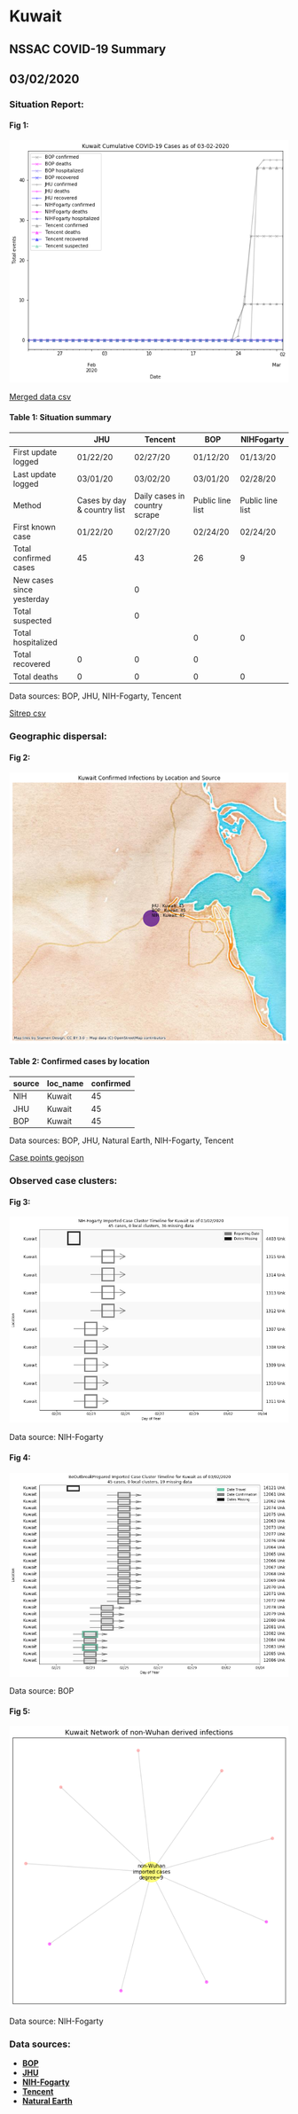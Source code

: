 # Kuwait
## NSSAC COVID-19 Summary
## 03/02/2020



### Situation Report:
#### Fig 1:
![Kuwait cases](../merged_histories/Kuwait_merged_histories.png)

[Merged data csv](https://github.com/SchlittDataSci/SchlittDataSci.github.io/blob/master/data/tables/Kuwait_merged_daily.csv)

#### Table 1: Situation summary


|                           | JHU                         | Tencent                       | BOP              | NIHFogarty       |
|---------------------------|-----------------------------|-------------------------------|------------------|------------------|
| First update logged       | 01/22/20                    | 02/27/20                      | 01/12/20         | 01/13/20         |
| Last update logged        | 03/01/20                    | 03/02/20                      | 03/01/20         | 02/28/20         |
| Method                    | Cases by day & country list | Daily cases in country scrape | Public line list | Public line list |
| First known case          | 01/22/20                    | 02/27/20                      | 02/24/20         | 02/24/20         |
| Total confirmed cases     | 45                          | 43                            | 26               | 9                |
| New cases since yesterday |                             | 0                             |                  |                  |
| Total suspected           |                             | 0                             |                  |                  |
| Total hospitalized        |                             |                               | 0                | 0                |
| Total recovered           | 0                           | 0                             | 0                |                  |
| Total deaths              | 0                           | 0                             | 0                | 0                |

Data sources: BOP, JHU, NIH-Fogarty, Tencent


[Sitrep csv](https://github.com/SchlittDataSci/SchlittDataSci.github.io/blob/master/data/tables/Kuwait_sitrep.csv)

### Geographic dispersal:
#### Fig 2:
![Kuwait mapped](../case_locs/Kuwait_case_locs.png)

#### Table 2: Confirmed cases by location


| source   | loc_name   |   confirmed |
|----------|------------|-------------|
| NIH      | Kuwait     |          45 |
| JHU      | Kuwait     |          45 |
| BOP      | Kuwait     |          45 |

Data sources: BOP, JHU, Natural Earth, NIH-Fogarty, Tencent


[Case points geojson](https://github.com/SchlittDataSci/SchlittDataSci.github.io/blob/master/data/shapes/Kuwait_case_locs.geojson)

### Observed case clusters:
#### Fig 3:
![Kuwait cases](../cluster_analysis/Kuwait_imported_cases_NIHFogarty.png)



Data source: NIH-Fogarty


#### Fig 4:
![Kuwait cases](../cluster_analysis/Kuwait_imported_cases_BOP.png)



Data source: BOP


#### Fig 5:
![Kuwait network](../autochthonous_networks/Kuwait_network.png)



Data source: NIH-Fogarty


### Data sources:
* **[BOP](https://github.com/beoutbreakprepared/nCoV2019)**
* **[JHU](https://github.com/CSSEGISandData/COVID-19)** 
* **[NIH-Fogarty](https://docs.google.com/spreadsheets/d/1jS24DjSPVWa4iuxuD4OAXrE3QeI8c9BC1hSlqr-NMiU/edit#gid=1187587451)** 
* **[Tencent](https://news.qq.com/zt2020/page/feiyan.htm)**
* **[Natural Earth](https://www.naturalearthdata.com/forums/forum/natural-earth-map-data/cultural-vectors/admin-1-states-provinces-and-their-boundaries/)**

<!-- Global site tag (gtag.js) - Google Analytics -->
<script async src="https://www.googletagmanager.com/gtag/js?id=UA-158816269-1"></script>
<script>
  window.dataLayer = window.dataLayer || [];
  function gtag(){dataLayer.push(arguments);}
  gtag('js', new Date());

  gtag('config', 'UA-158816269-1');
</script>
